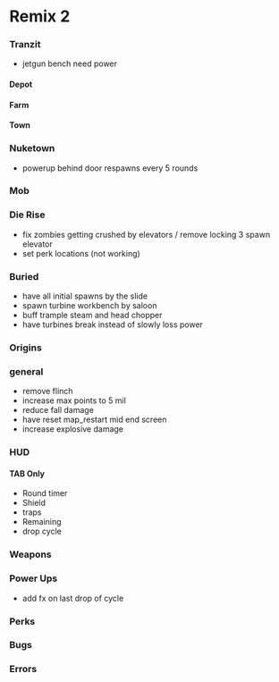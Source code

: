 # Remix 2

### Tranzit

- jetgun bench need power

#### Depot

#### Farm

#### Town

### Nuketown

- powerup behind door respawns every 5 rounds

### Mob

### Die Rise

- fix zombies getting crushed by elevators / remove locking 3 spawn elevator
- set perk locations (not working)

### Buried

- have all initial spawns by the slide
- spawn turbine workbench by saloon
- buff trample steam and head chopper
- have turbines break instead of slowly loss power

### Origins

### general

- remove flinch
- increase max points to 5 mil
- reduce fall damage
- have reset map_restart mid end screen
- increase explosive damage

### HUD

#### TAB Only

- Round timer
- Shield
- traps
- Remaining
- drop cycle

### Weapons

### Power Ups

- add fx on last drop of cycle

### Perks

### Bugs

### Errors

